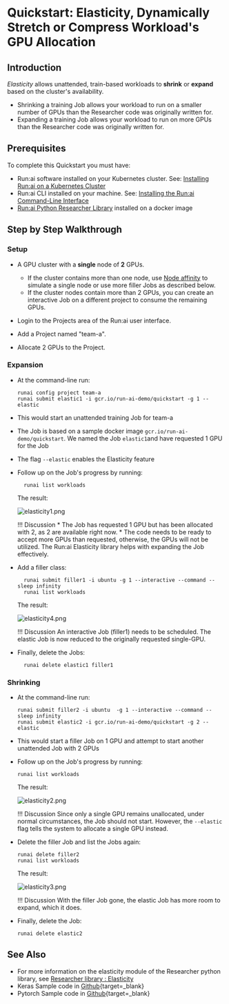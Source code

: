 # Quickstart: Elasticity, Dynamically Stretch or Compress Workload's GPU Allocation


## Introduction

_Elasticity_ allows unattended, train-based workloads to __shrink__ or __expand__ based on the cluster's availability.

* Shrinking a training Job allows your workload to run on a smaller number of GPUs than the Researcher code was originally written for.
* Expanding a training Job allows your workload to run on more GPUs than the Researcher code was originally written for. 


## Prerequisites 

To complete this Quickstart you must have:

*   Run:ai software installed on your Kubernetes cluster. See: [Installing Run:ai on a Kubernetes Cluster](../../admin/runai-setup/installation-types.md)
*   Run:ai CLI installed on your machine. See: [Installing the Run:ai Command-Line Interface](../../admin/researcher-setup/cli-install.md)
*   [Run:ai Python Researcher Library](../researcher-library/researcher-library-overview.md) installed on a docker image

## Step by Step Walkthrough

### Setup

*   A GPU cluster with a __single__ node of __2__ GPUs. 

    *  If the cluster contains more than one node,  use [Node affinity](../../../admin/admin-ui-setup/project-setup/#further-affinity-refinement-by-the-researcher) to simulate a single node or use more filler Jobs as described below.
    *  If the cluster nodes contain more than 2 GPUs, you can create an interactive Job on a different project to consume the remaining GPUs.    


*   Login to the Projects area of the Run:ai user interface.
*   Add a Project named "team-a".
*   Allocate 2 GPUs to the Project.

### Expansion 

*   At the command-line run:
    
        runai config project team-a
        runai submit elastic1 -i gcr.io/run-ai-demo/quickstart -g 1 --elastic

* This would start an unattended training Job for team-a 
* The Job is based on a sample docker image ``gcr.io/run-ai-demo/quickstart``. We named the Job ``elastic1``and have requested 1 GPU for the Job
* The flag ``--elastic`` enables the Elasticity feature
* Follow up on the Job's progress by running:

        runai list workloads

    The result:

    ![elasticity1.png](img/elasticity1.png)


    !!! Discussion
        * The Job has requested 1 GPU but has been allocated with 2, as 2 are available right now.
        * The code needs to be ready to accept more GPUs than requested, otherwise, the GPUs will not be utilized. The Run:ai Elasticity library helps with expanding the Job effectively.

* Add a filler class:
        
        runai submit filler1 -i ubuntu -g 1 --interactive --command -- sleep infinity
        runai list workloads
    
    The result: 

    ![elasticity4.png](img/elasticity4.png)

    !!! Discussion
        An interactive Job (filler1) needs to be scheduled. The elastic Job is now reduced to the originally requested single-GPU.


* Finally, delete the Jobs:

        runai delete elastic1 filler1


### Shrinking

*   At the command-line run:
    
        runai submit filler2 -i ubuntu  -g 1 --interactive --command -- sleep infinity
        runai submit elastic2 -i gcr.io/run-ai-demo/quickstart -g 2 --elastic 

*   This would start a filler Job on 1 GPU and attempt to start another unattended Job with 2 GPUs


*   Follow up on the Job's progress by running:
    
        runai list workloads

    The result:

    ![elasticity2.png](img/elasticity2.png)


    !!! Discussion
        Since only a single GPU remains unallocated, under normal circumstances, the Job should not start. However, the ``--elastic`` flag tells the system to allocate a single GPU instead.


*   Delete the filler Job and list the Jobs again:

        runai delete filler2
        runai list workloads

    The result:

    ![elasticity3.png](img/elasticity3.png)

    !!! Discussion
        With the filler Job gone, the elastic Job has more room to expand, which it does.

*   Finally, delete the Job:

        runai delete elastic2



## See Also

* For more information on the elasticity module of the Researcher python library, see [Researcher library : Elasticity](../researcher-library/rl-elasticity.md)
* Keras Sample code in [Github](https://github.com/run-ai/docs/tree/master/quickstart/main){target=_blank}
* Pytorch Sample code in [Github](https://github.com/run-ai/docs/tree/master/quickstart/elasticity-pytorch){target=_blank}

